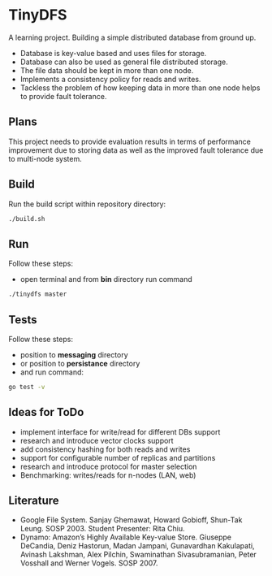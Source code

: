 TinyDFS
=======

A learning project.
Building a simple distributed database from ground up.

- Database is key-value based and uses files for storage.
- Database can also be used as general file distributed storage. 
- The file data should be kept in more than one node. 
- Implements a consistency policy for reads and writes. 
- Tackless the problem of how keeping data in more than one node helps to provide fault tolerance. 

## Plans

This project needs to provide evaluation results in terms of performance improvement due to storing data as well as the improved fault tolerance due to multi-node system.

## Build

Run the build script within repository directory:
```bash
./build.sh
```

## Run

Follow these steps:
- open terminal and from **bin** directory run command
```bash
./tinydfs master
```

## Tests

Follow these steps:
- position to **messaging** directory
- or position to **persistance** directory
- and run command:
```bash
go test -v
```

## Ideas for ToDo

- implement interface for write/read for different DBs support
- research and introduce vector clocks support
- add consistency hashing for both reads and writes
- support for configurable number of replicas and partitions
- research and introduce protocol for master selection
- Benchmarking: writes/reads for n-nodes (LAN, web)

## Literature
- Google File System. Sanjay Ghemawat, Howard Gobioff, Shun-Tak Leung. SOSP 2003. Student Presenter: Rita Chiu.
- Dynamo: Amazon’s Highly Available Key-value Store. Giuseppe DeCandia, Deniz Hastorun, Madan Jampani, Gunavardhan Kakulapati, Avinash Lakshman, Alex Pilchin, Swaminathan Sivasubramanian, Peter Vosshall and Werner Vogels. SOSP 2007.


